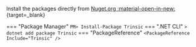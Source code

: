 Install the packages directly from [Nuget.org :material-open-in-new:](https://www.nuget.org/packages/Trinsic){target=_blank}

=== "Package Manager"
    ```
    PM> Install-Package Trinsic
    ```
=== ".NET CLI"
    ```
    > dotnet add package Trinsic
    ```
=== "PackageReference"
    ```
    <PackageReference Include="Trinsic" />
    ```
